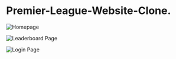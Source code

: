 # Premier-League-Website-Clone.

![Homepage](https://user-images.githubusercontent.com/60761912/109133231-c903e080-7722-11eb-8fc2-783bda0c84de.PNG)

![Leaderboard Page](https://user-images.githubusercontent.com/60761912/109133320-e173fb00-7722-11eb-819f-5a5c7dfe5fe1.PNG)

![Login Page](https://user-images.githubusercontent.com/60761912/109133350-ec2e9000-7722-11eb-8886-160fea9ee713.PNG)
